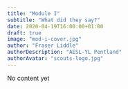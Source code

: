 ```yaml
---
title: "Module I"
subtitle: "What did they say?"
date: 2020-04-19T16:00:00+01:00
draft: true
image: "mod-i-cover.jpg"
author: "Fraser Liddle"
authorDescription: "AESL-YL Pentland"
authorAvatar: "scouts-logo.jpg"
---
```


No content yet
